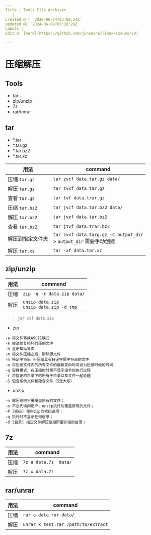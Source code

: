 ```yaml
---
Title | Tools File Archiver
-- | --
Created @ | `2020-06-24T03:00:54Z`
Updated @| `2024-06-06T07:28:29Z`
Labels | ``
Edit @| [here](https://github.com/junxnone/linux/issues/20)

---
```

# 压缩解压

## Tools

- tar
- zip/unzip
- 7z
- rar/unrar

## tar

- *.tar
- *.tar.gz
- *.tar.bz2
- *.tar.xz

用法 | command
-- | --
压缩 `tar.gz` | `tar zvcf data.tar.gz data/`
解压 `tar.gz` | `tar zvxf data.tar.gz`
查看 `tar.gz` | `tar tvf data.trar.gz`
压缩 `tar.bz2` | `tar jvcf data.tar.bz2 data/`
解压 `tar.bz2` | `tar jvxf data.tar.bz2`
查看 `tar.bz2` | `tar jtvf data.trar.bz2`
解压到指定文件夹 | `tar zvxf data.targ.gz -C output_dir`<br> > `output_dir` 需要手动创建
解压 `tar.xz` | `tar -xf data.tar.xz`


## zip/unzip

用法 | command
-- | --
压缩 | `zip -q -r data.zip data/`
解压  | `unzip data.zip`<br>`unzip data.zip -d tmp`

> `jar xvf data.zip`

- zip

```
-a 将文件转成ASCII模式
-F 尝试修复损坏的压缩文件
-h 显示帮助界面
-m 将文件压缩之后，删除源文件
-n 特定字符串 不压缩具有特定字尾字符串的文件
-o 将压缩文件内的所有文件的最新变动时间设为压缩时候的时间
-q 安静模式，在压缩的时候不显示指令的执行过程
-r 将指定的目录下的所有子目录以及文件一起处理
-S 包含系统文件和隐含文件（S是大写）
```

- unzip

```
-n 解压缩时不要覆盖原有的文件；
-o 不必先询问用户，unzip执行后覆盖原有的文件；
-P [密码] 使用zip的密码选项；
-q 执行时不显示任何信息；
-d [目录] 指定文件解压缩后所要存储的目录；
```

## 7z

用法 | command
-- | --
压缩 | `7z a data.7z  data/`
解压 | `7z x data.7z`

## rar/unrar

用法 | command
-- | --
压缩 | `rar a data.rar data/`
解压 | `unrar x test.rar /path/to/extract`

